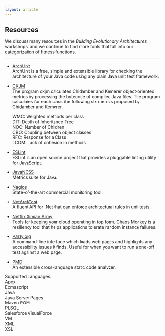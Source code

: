```yaml
---
layout: article
---
```

## Resources

We discuss many resources in the _Building Evolutionary Architectures_ workshops, and we continue to find more tools that fall into our categorization of fitness functions. 

---- 

* [ArchUnit](https://www.archunit.org/)    
ArchUnit is a free, simple and extensible library for checking the architecture of your Java code using any plain Java unit test framework. 

* [CKJM](https://www.spinellis.gr/sw/ckjm/)    
The program ckjm calculates Chidamber and Kemerer object-oriented metrics by processing the bytecode of compiled Java files. The program calculates for each class the following six metrics proposed by Chidamber and Kemerer.

    WMC: Weighted methods per class  
    DIT: Depth of Inheritance Tree  
    NOC: Number of Children  
    CBO: Coupling between object classes  
    RFC: Response for a Class  
    LCOM: Lack of cohesion in methods  

* [ESLint](https://eslint.org/)    
ESLint is an open source project that provides a pluggable linting utility for JavaScript.

* [JavaNCSS](https://github.com/codehaus/javancss)    
Metrics suite for Java.


* [Nagios](https://www.nagios.com/)    
State-of-the-art commercial monitoring tool.

* [NetArchTest](https://github.com/BenMorris/NetArchTest)    
A fluent API for .Net that can enforce architectural rules in unit tests.

* [Netflix Simian Army](https://github.com/Netflix/SimianArmy)    
Tools for keeping your cloud operating in top form. Chaos Monkey is a resiliency tool that helps applications tolerate random instance failures.

* [Pa11y.org](http://pa11y.org/)   
A command-line interface which loads web pages and highlights any accessibility issues it finds. Useful for when you want to run a one-off test against a web page.

* [PMD](https://pmd.github.io/)    
An extensible cross-language static code analyzer.

Supported Languages:  
Apex  
Ecmascript  
Java  
Java Server Pages  
Maven POM  
PLSQL  
Salesforce VisualForce  
VM  
XML  
XSL  



